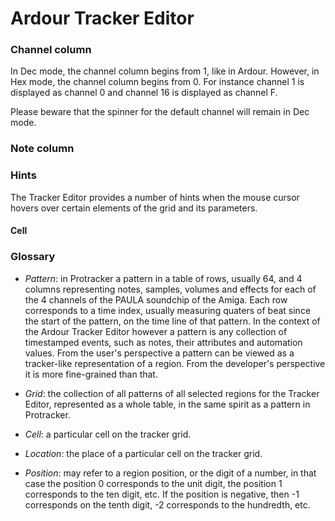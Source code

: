 # Ardour Tracker Editor

### Channel column

In Dec mode, the channel column begins from 1, like in Ardour.  However, in Hex
mode, the channel column begins from 0.  For instance channel 1 is displayed as
channel 0 and channel 16 is displayed as channel F.

Please beware that the spinner for the default channel will remain in Dec mode.

### Note column

### Hints

The Tracker Editor provides a number of hints when the mouse cursor hovers over
certain elements of the grid and its parameters.

#### Cell



### Glossary

- *Pattern*: in Protracker a pattern in a table of rows, usually 64, and 4
  columns representing notes, samples, volumes and effects for each of the 4
  channels of the PAULA soundchip of the Amiga.  Each row corresponds to a time
  index, usually measuring quaters of beat since the start of the pattern, on
  the time line of that pattern.  In the context of the Ardour Tracker Editor
  however a pattern is any collection of timestamped events, such as notes,
  their attributes and automation values.  From the user's perspective a
  pattern can be viewed as a tracker-like representation of a region.  From the
  developer's perspective it is more fine-grained than that.

- *Grid*: the collection of all patterns of all selected regions for the Tracker
  Editor, represented as a whole table, in the same spirit as a pattern in
  Protracker.

- *Cell*: a particular cell on the tracker grid.

- *Location*: the place of a particular cell on the tracker grid.

- *Position*: may refer to a region position, or the digit of a number, in that
  case the position 0 corresponds to the unit digit, the position 1 corresponds
  to the ten digit, etc.  If the position is negative, then -1 corresponds on
  the tenth digit, -2 corresponds to the hundredth, etc.

